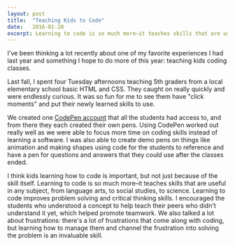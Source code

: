 ```yaml
---
layout: post
title:  "Teaching Kids to Code"
date:   2016-01-20
excerpt: Learning to code is so much more–it teaches skills that are useful in any subject, from language arts, to social studies, to science.
---
```


I've been thinking a lot recently about one of my favorite experiences I had last year and something I hope to do more of this year: teaching kids coding classes. 

Last fall, I spent four Tuesday afternoons teaching 5th graders from a local elementary school basic HTML and CSS. They caught on really quickly and were endlessly curious. It was so fun for me to see them have "click moments" and put their newly learned skills to use. 

We created one <a href="http://codepen.io/theironyardatxkids/">CodePen account</a> that all the students had access to, and from there they each created their own pens. Using CodePen worked out really well as we were able to focus more time on coding skills instead of learning a software. I was also able to create demo pens on things like animation and making shapes using code for the students to reference and have a pen for questions and answers that they could use after the classes ended.

I think kids learning how to code is important, but not just because of the skill itself. Learning to code is so much more–it teaches skills that are useful in any subject, from language arts, to social studies, to science. Learning to code improves problem solving and critical thinking skills. I encouraged the students who understood a concept to help teach their peers who didn't understand it yet, which helped promote teamwork. We also talked a lot about frustrations: there's a lot of frustrations that come along with coding, but learning how to manage them and channel the frustration into solving the problem is an invaluable skill. 